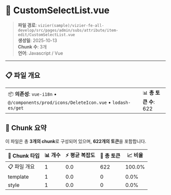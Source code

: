 # 📄 CustomSelectList.vue

> **파일 경로**: `vizier(sample)/vizier-fe-all-develop/src/pages/admin/subs/attribute/item-edit/CustomSelectList.vue`  
> **생성일**: 2025-10-13  
> **Chunk 수**: 3개  
> **언어**: Javascript / Vue
---





## 📋 파일 개요

| | |
|--|--|
| 📦 **의존성**: `vue-i18n` • `@/components/prod/icons/DeleteIcon.vue` • `lodash-es/get` | 📊 **총 토큰 수**: 622 |






## 🧩 Chunk 요약

이 파일은 총 **3개의 chunk**로 구성되어 있으며, **622개의 토큰**을 포함합니다.

| 🧩 Chunk 타입 | 📊 개수 | ⚡ 평균 복잡도 | 📝 총 토큰 | 📈 비율 |
|---------------|--------|-------------|----------|--------|
| 📋 파일 개요 | 1 | 0.0 | 622 | 100.0% |
| template | 1 | 0.0 | 0 | 0.0% |
| style | 1 | 0.0 | 0 | 0.0% |

